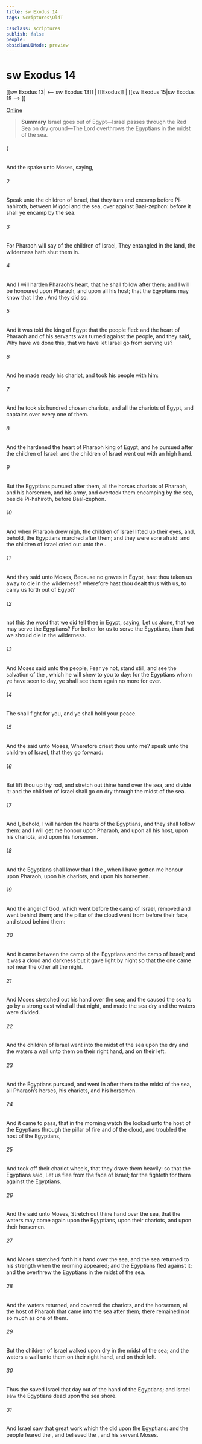 ```yaml
---
title: sw Exodus 14
tags: Scriptures\OldT

cssclass: scriptures
publish: false
people:
obsidianUIMode: preview
---
```


# sw Exodus 14
[[sw Exodus 13| <-- sw Exodus 13]] | [[Exodus]] | [[sw Exodus 15|sw Exodus 15 --> ]]

[Online](https://churchofjesuschrist.org/study/scriptures/ot/ex/14?lang=eng)

> __Summary__
Israel goes out of Egypt—Israel passes through the Red Sea on dry ground—The Lord overthrows the Egyptians in the midst of the sea.

###### 1 
And the  spake unto Moses, saying,

###### 2 
Speak unto the children of Israel, that they turn and encamp before Pi-hahiroth, between Migdol and the sea, over against Baal-zephon: before it shall ye encamp by the sea.

###### 3 
For Pharaoh will say of the children of Israel, They  entangled in the land, the wilderness hath shut them in.

###### 4 
And I will harden Pharaoh’s heart, that he shall follow after them; and I will be honoured upon Pharaoh, and upon all his host; that the Egyptians may know that I  the . And they did so.

###### 5 
And it was told the king of Egypt that the people fled: and the heart of Pharaoh and of his servants was turned against the people, and they said, Why have we done this, that we have let Israel go from serving us?

###### 6 
And he made ready his chariot, and took his people with him:

###### 7 
And he took six hundred chosen chariots, and all the chariots of Egypt, and captains over every one of them.

###### 8 
And the  hardened the heart of Pharaoh king of Egypt, and he pursued after the children of Israel: and the children of Israel went out with an high hand.

###### 9 
But the Egyptians pursued after them, all the horses  chariots of Pharaoh, and his horsemen, and his army, and overtook them encamping by the sea, beside Pi-hahiroth, before Baal-zephon.

###### 10 
And when Pharaoh drew nigh, the children of Israel lifted up their eyes, and, behold, the Egyptians marched after them; and they were sore afraid: and the children of Israel cried out unto the .

###### 11 
And they said unto Moses, Because  no graves in Egypt, hast thou taken us away to die in the wilderness? wherefore hast thou dealt thus with us, to carry us forth out of Egypt?

###### 12 
 not this the word that we did tell thee in Egypt, saying, Let us alone, that we may serve the Egyptians? For  better for us to serve the Egyptians, than that we should die in the wilderness.

###### 13 
And Moses said unto the people, Fear ye not, stand still, and see the salvation of the , which he will shew to you to day: for the Egyptians whom ye have seen to day, ye shall see them again no more for ever.

###### 14 
The  shall fight for you, and ye shall hold your peace.

###### 15 
And the  said unto Moses, Wherefore criest thou unto me? speak unto the children of Israel, that they go forward:

###### 16 
But lift thou up thy rod, and stretch out thine hand over the sea, and divide it: and the children of Israel shall go on dry  through the midst of the sea.

###### 17 
And I, behold, I will harden the hearts of the Egyptians, and they shall follow them: and I will get me honour upon Pharaoh, and upon all his host, upon his chariots, and upon his horsemen.

###### 18 
And the Egyptians shall know that I  the , when I have gotten me honour upon Pharaoh, upon his chariots, and upon his horsemen.

###### 19 
And the angel of God, which went before the camp of Israel, removed and went behind them; and the pillar of the cloud went from before their face, and stood behind them:

###### 20 
And it came between the camp of the Egyptians and the camp of Israel; and it was a cloud and darkness  but it gave light by night  so that the one came not near the other all the night.

###### 21 
And Moses stretched out his hand over the sea; and the  caused the sea to go  by a strong east wind all that night, and made the sea dry  and the waters were divided.

###### 22 
And the children of Israel went into the midst of the sea upon the dry  and the waters  a wall unto them on their right hand, and on their left.

###### 23 
And the Egyptians pursued, and went in after them to the midst of the sea,  all Pharaoh’s horses, his chariots, and his horsemen.

###### 24 
And it came to pass, that in the morning watch the  looked unto the host of the Egyptians through the pillar of fire and of the cloud, and troubled the host of the Egyptians,

###### 25 
And took off their chariot wheels, that they drave them heavily: so that the Egyptians said, Let us flee from the face of Israel; for the  fighteth for them against the Egyptians.

###### 26 
And the  said unto Moses, Stretch out thine hand over the sea, that the waters may come again upon the Egyptians, upon their chariots, and upon their horsemen.

###### 27 
And Moses stretched forth his hand over the sea, and the sea returned to his strength when the morning appeared; and the Egyptians fled against it; and the  overthrew the Egyptians in the midst of the sea.

###### 28 
And the waters returned, and covered the chariots, and the horsemen,  all the host of Pharaoh that came into the sea after them; there remained not so much as one of them.

###### 29 
But the children of Israel walked upon dry  in the midst of the sea; and the waters  a wall unto them on their right hand, and on their left.

###### 30 
Thus the  saved Israel that day out of the hand of the Egyptians; and Israel saw the Egyptians dead upon the sea shore.

###### 31 
And Israel saw that great work which the  did upon the Egyptians: and the people feared the , and believed the , and his servant Moses.

